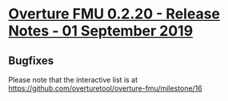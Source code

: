 
# [Overture FMU 0.2.20 - Release Notes - 01 September 2019](https://github.com/overturetool/overture-fmu/milestone/16)

## Bugfixes

Please note that the interactive list is at <https://github.com/overturetool/overture-fmu/milestone/16>
